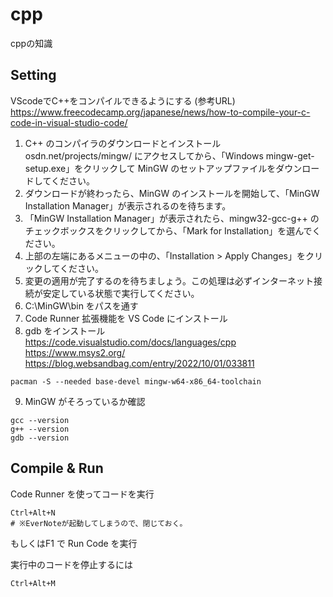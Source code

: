 # cpp
cppの知識

## Setting

VScodeでC++をコンパイルできるようにする
(参考URL)
https://www.freecodecamp.org/japanese/news/how-to-compile-your-c-code-in-visual-studio-code/

1. C++ のコンパイラのダウンロードとインストール
osdn.net/projects/mingw/ にアクセスしてから、「Windows mingw-get-setup.exe」をクリックして MinGW のセットアップファイルをダウンロードしてください。
2. ダウンロードが終わったら、MinGW のインストールを開始して、「MinGW Installation Manager」が表示されるのを待ちます。
3. 「MinGW Installation Manager」が表示されたら、mingw32-gcc-g++ のチェックボックスをクリックしてから、「Mark for Installation」を選んでください。
4. 上部の左端にあるメニューの中の、「Installation > Apply Changes」をクリックしてください。
5. 変更の適用が完了するのを待ちましょう。この処理は必ずインターネット接続が安定している状態で実行してください。
6. C:\MinGW\bin をパスを通す
7. Code Runner 拡張機能を VS Code にインストール
8. gdb をインストール  
https://code.visualstudio.com/docs/languages/cpp  
https://www.msys2.org/  
https://blog.websandbag.com/entry/2022/10/01/033811
```
pacman -S --needed base-devel mingw-w64-x86_64-toolchain
```
9. MinGW がそろっているか確認
```
gcc --version
g++ --version
gdb --version
```

## Compile & Run
Code Runner を使ってコードを実行
```
Ctrl+Alt+N
# ※EverNoteが起動してしまうので、閉じておく。
```
もしくはF1 で Run Code を実行

実行中のコードを停止するには
```
Ctrl+Alt+M
```
